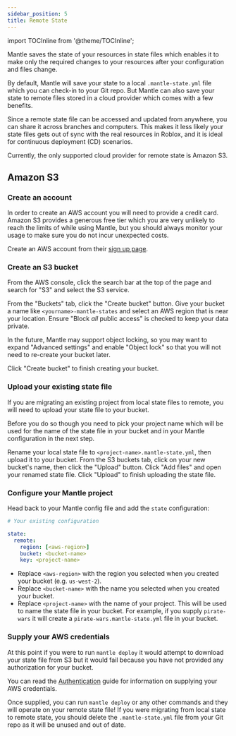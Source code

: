 ```yaml
---
sidebar_position: 5
title: Remote State
---
```


import TOCInline from '@theme/TOCInline';

Mantle saves the state of your resources in state files which enables it to make only the required
changes to your resources after your configuration and files change.

By default, Mantle will save your state to a local `.mantle-state.yml` file which you can check-in
to your Git repo. But Mantle can also save your state to remote files stored in a cloud provider
which comes with a few benefits.

Since a remote state file can be accessed and updated from anywhere, you can share it across
branches and computers. This makes it less likely your state files gets out of sync with the real
resources in Roblox, and it is ideal for continuous deployment (CD) scenarios.

Currently, the only supported cloud provider for remote state is Amazon S3.

## Amazon S3

<TOCInline toc={toc[0].children} />

### Create an account

In order to create an AWS account you will need to provide a credit card. Amazon S3 provides a
generous free tier which you are very unlikely to reach the limits of while using Mantle, but you
should always monitor your usage to make sure you do not incur unexpected costs.

Create an AWS account from their [sign up page](https://aws.amazon.com/free/).

### Create an S3 bucket

From the AWS console, click the search bar at the top of the page and search for "S3" and select the
S3 service.

From the "Buckets" tab, click the "Create bucket" button. Give your bucket a name like
`<yourname>-mantle-states` and select an AWS region that is near your location. Ensure "Block _all_
public access" is checked to keep your data private.

In the future, Mantle may support object locking, so you may want to expand "Advanced settings" and
enable "Object lock" so that you will not need to re-create your bucket later.

Click "Create bucket" to finish creating your bucket.

### Upload your existing state file

If you are migrating an existing project from local state files to remote, you will need to upload
your state file to your bucket.

Before you do so though you need to pick your project name which will be used for the name of the
state file in your bucket and in your Mantle configuration in the next step.

Rename your local state file to `<project-name>.mantle-state.yml`, then upload it to your bucket.
From the S3 buckets tab, click on your new bucket's name, then click the "Upload" button. Click "Add
files" and open your renamed state file. Click "Upload" to finish uploading the state file.

### Configure your Mantle project

Head back to your Mantle config file and add the `state` configuration:

```yml title="mantle.yml"
# Your existing configuration

state:
  remote:
    region: [<aws-region>]
    bucket: <bucket-name>
    key: <project-name>
```

- Replace `<aws-region>` with the region you selected when you created your bucket (e.g.
  `us-west-2`).
- Replace `<bucket-name>` with the name you selected when you created your bucket.
- Replace `<project-name>` with the name of your project. This will be used to name the state file
  in your bucket. For example, if you supply `pirate-wars` it will create a
  `pirate-wars.mantle-state.yml` file in your bucket.

### Supply your AWS credentials

At this point if you were to run `mantle deploy` it would attempt to download your state file from
S3 but it would fail because you have not provided any authorization for your bucket.

You can read the [Authentication](/docs/authentication#remote-state-management) guide for
information on supplying your AWS credentials.

Once supplied, you can run `mantle deploy` or any other commands and they will operate on your
remote state file! If you were migrating from local state to remote state, you should delete the
`.mantle-state.yml` file from your Git repo as it will be unused and out of date.
